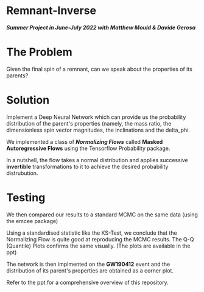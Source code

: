# Remnant-Inverse

***Summer Project in June-July 2022 with Matthew Mould & Davide Gerosa***

# The Problem

Given the final spin of a remnant, can we speak about the properties of its parents?

# Solution

Implement a Deep Neural Network which can provide us the probability distribution of the parent's properties (namely, the mass ratio, the dimensionless spin vector magnitudes, the inclinations and the delta_phi.

We implemented a class of ***Normalizing Flows*** called **Masked Autoregressive Flows** using the Tensorflow Probability package.

In a nutshell, the flow takes a normal distribution and applies successive **invertible** transformations to it to achieve the desired probability distrubution.

# Testing

We then compared our results to a standard MCMC on the same data (using the emcee package)

Using a standardised statistic like the KS-Test, we conclude that the Normalizing Flow is quite good at reproducing the MCMC results.
The Q-Q (Quantile) Plots confirms the same visually. (The plots are available in the ppt)

The network is then implmented on the **GW190412** event and the distribution of its parent's properties are obtained as a corner plot.

Refer to the ppt for a comprehensive overview of this repository.









